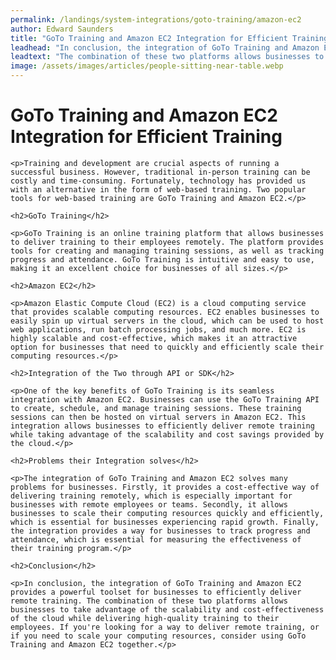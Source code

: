 ```yaml
---
permalink: /landings/system-integrations/goto-training/amazon-ec2
author: Edward Saunders
title: "GoTo Training and Amazon EC2 Integration for Efficient Training"
leadhead: "In conclusion, the integration of GoTo Training and Amazon EC2 provides a powerful toolset for businesses to efficiently deliver remote training"
leadtext: "The combination of these two platforms allows businesses to take advantage of the scalability and cost-effectiveness of the cloud while delivering high-quality training to their employees. If you're looking for a way to deliver remote training, or if you need to scale your computing resources, consider using GoTo Training and Amazon EC2 together."
image: /assets/images/articles/people-sitting-near-table.webp
---
```

<div class="arttext">
	<h1>GoTo Training and Amazon EC2 Integration for Efficient Training</h1>

	<p>Training and development are crucial aspects of running a successful business. However, traditional in-person training can be costly and time-consuming. Fortunately, technology has provided us with an alternative in the form of web-based training. Two popular tools for web-based training are GoTo Training and Amazon EC2.</p>

	<h2>GoTo Training</h2>

	<p>GoTo Training is an online training platform that allows businesses to deliver training to their employees remotely. The platform provides tools for creating and managing training sessions, as well as tracking progress and attendance. GoTo Training is intuitive and easy to use, making it an excellent choice for businesses of all sizes.</p>

	<h2>Amazon EC2</h2>

	<p>Amazon Elastic Compute Cloud (EC2) is a cloud computing service that provides scalable computing resources. EC2 enables businesses to easily spin up virtual servers in the cloud, which can be used to host web applications, run batch processing jobs, and much more. EC2 is highly scalable and cost-effective, which makes it an attractive option for businesses that need to quickly and efficiently scale their computing resources.</p>

	<h2>Integration of the Two through API or SDK</h2>

	<p>One of the key benefits of GoTo Training is its seamless integration with Amazon EC2. Businesses can use the GoTo Training API to create, schedule, and manage training sessions. These training sessions can then be hosted on virtual servers in Amazon EC2. This integration allows businesses to efficiently deliver remote training while taking advantage of the scalability and cost savings provided by the cloud.</p>

	<h2>Problems their Integration solves</h2>

	<p>The integration of GoTo Training and Amazon EC2 solves many problems for businesses. Firstly, it provides a cost-effective way of delivering training remotely, which is especially important for businesses with remote employees or teams. Secondly, it allows businesses to scale their computing resources quickly and efficiently, which is essential for businesses experiencing rapid growth. Finally, the integration provides a way for businesses to track progress and attendance, which is essential for measuring the effectiveness of their training program.</p>

	<h2>Conclusion</h2>

	<p>In conclusion, the integration of GoTo Training and Amazon EC2 provides a powerful toolset for businesses to efficiently deliver remote training. The combination of these two platforms allows businesses to take advantage of the scalability and cost-effectiveness of the cloud while delivering high-quality training to their employees. If you're looking for a way to deliver remote training, or if you need to scale your computing resources, consider using GoTo Training and Amazon EC2 together.</p>

</div>